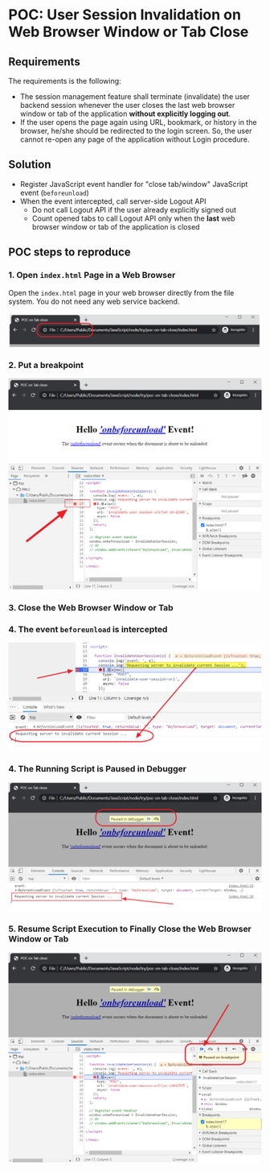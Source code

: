 # POC: User Session Invalidation on Web Browser Window or Tab Close

## Requirements

The requirements is the following:

- The session management feature shall terminate (invalidate) the user backend session whenever the user closes the last web browser window or tab of the application **without explicitly logging out**.
- If the user opens the page again using URL, bookmark, or history in the browser, he/she should be redirected to the login screen. So, the user cannot re-open any page of the application without Login procedure.

## Solution

- Register JavaScript event handler for "close tab/window" JavaScript event (`beforeunload`)
- When the event intercepted, call server-side Logout API
    - Do not call Logout API if the user already explicitly signed out
    - Count opened tabs to call Logout API only when the **last** web browser window or tab of the application is closed



## POC steps to reproduce

### 1. Open `index.html` Page in a Web Browser

Open the `index.html` page in your web browser directly from the file system. You do not need any web service backend.

![Open the Page](images/00_POC-on-Tab-close_Open-the-page.png)


### 2. Put a breakpoint

![Put breakpoint](images/01_POC-on-Tab-close_Put-breakpoint.png)

### 3. Close the Web Browser Window or Tab

### 4. The event `beforeunload` is intercepted

![The event intercepted](images/02_POC-on-Tab-close_Tab-close-event-intercepted.png)


### 4. The Running Script is Paused in Debugger

![Paused in Debugger](images/03_POC-on-Tab-close_Paused-in-Debugger.png)


### 5. Resume Script Execution to Finally Close the Web Browser Window or Tab

![Resume Script Execution](images/04_POC-on-Tab-close_Resume-script-execution.png)
